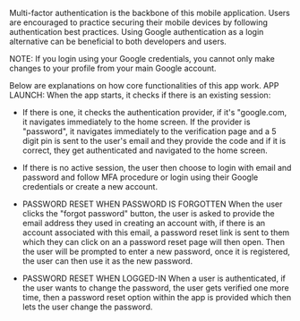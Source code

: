 Multi-factor authentication is the backbone of this mobile application.
Users are encouraged to practice securing their mobile devices by following authentication best practices. Using Google authentication as a login alternative can be beneficial to both developers and users.

NOTE:
If you login using your Google credentials, you cannot only make changes to your profile from your main Google account.

Below are explanations on how core functionalities of this app work.
APP LAUNCH:
When the app starts, it checks if there is an existing session:
- If there is one, it checks the authentication provider, if it's "google.com, it navigates
  immediately to the home screen. If the provider is "password", it navigates immediately
  to the verification page and a 5 digit pin is sent to the user's email and they provide
  the code and if it is correct, they get authenticated and navigated to the home screen.

- If there is no active session, the user then choose to login with email and password and follow
  MFA procedure or login using their Google credentials or create a new account.

- PASSWORD RESET WHEN PASSWORD IS FORGOTTEN
When the user clicks the "forgot password" button, the user is asked to provide the email address they used in creating an account with, if there is an account associated with this email, a password reset link is sent to them which they can click on an a password reset page will then open. Then the user will be prompted to enter a new password, once it is registered, the user can then use it as the new password.
- PASSWORD RESET WHEN LOGGED-IN
When a user is authenticated, if the user wants to change the password, the user gets verified one more time, then a password reset option within the app is provided which then lets the user change the password.